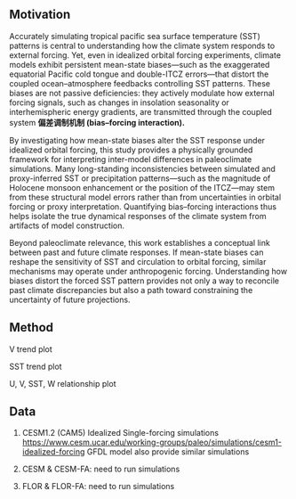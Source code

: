 ## Motivation

Accurately simulating tropical pacific sea surface temperature (SST) patterns is central to understanding how the climate system responds to external forcing. Yet, even in idealized orbital forcing experiments, climate models exhibit persistent mean-state biases—such as the exaggerated equatorial Pacific cold tongue and double-ITCZ errors—that distort the coupled ocean–atmosphere feedbacks controlling SST patterns. These biases are not passive deficiencies: they actively modulate how external forcing signals, such as changes in insolation seasonality or interhemispheric energy gradients, are transmitted through the coupled system **偏差调制机制 (bias–forcing interaction).**

By investigating how mean-state biases alter the SST response under idealized orbital forcing, this study provides a physically grounded framework for interpreting inter-model differences in paleoclimate simulations. Many long-standing inconsistencies between simulated and proxy-inferred SST or precipitation patterns—such as the magnitude of Holocene monsoon enhancement or the position of the ITCZ—may stem from these structural model errors rather than from uncertainties in orbital forcing or proxy interpretation. Quantifying bias–forcing interactions thus helps isolate the true dynamical responses of the climate system from artifacts of model construction.

Beyond paleoclimate relevance, this work establishes a conceptual link between past and future climate responses. If mean-state biases can reshape the sensitivity of SST and circulation to orbital forcing, similar mechanisms may operate under anthropogenic forcing. Understanding how biases distort the forced SST pattern provides not only a way to reconcile past climate discrepancies but also a path toward constraining the uncertainty of future projections.


## Method
V trend plot

SST trend plot

U, V, SST, W relationship plot

## Data
1. CESM1.2 (CAM5) Idealized Single-forcing simulations
https://www.cesm.ucar.edu/working-groups/paleo/simulations/cesm1-idealized-forcing
GFDL model also provide similar simulations  

2. CESM & CESM-FA: need to run simulations

3. FLOR & FLOR-FA: need to run simulations
 
